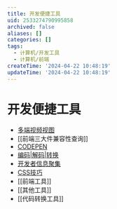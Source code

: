 ```yaml
---
title: 开发便捷工具
uid: 2533274790995858
archived: false
aliases: []
categories: []
tags:
  - 计算机/开发工具
  - 计算机/前端
createTime: '2024-04-22 10:48:19'
updateTime: '2024-04-22 10:48:19'
---
```


# 开发便捷工具

 - [多端视频视图](https://responsively.app/)
 - [[前端三大件兼容性查询]]
 - [CODEPEN](https://codepen.io/)
 - [编码|解码|转换](https://smalldev.tools/)
 - [开发者信息聚集](https://daily.dev/)
 - [CSS技巧](https://css-tricks.com/)
 - [[前端工具]]
 - [[其他工具]]
 - [[代码转换工具]]
